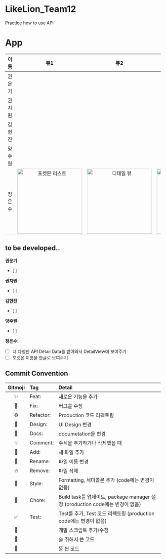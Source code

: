 # LikeLion_Team12
Practice how to use API

# App
<!-- 이미지 가로 사이즈 210 -->
|이름|뷰1|뷰2|GIF|
|:-:|:-:|:-:|:-:|
|권운기||||
|권지원||||
|김현진||||
|양주원||||
|정은수|<img width="210" alt="포켓몬 리스트" src="https://github.com/wonny1012/LikeLion_Team12/assets/106911494/64493ada-52c9-41c0-913c-ac41b08e5b4a">|<img width="210" alt="디테일 뷰" src="https://github.com/wonny1012/LikeLion_Team12/assets/106911494/022291b2-3a55-4207-bad9-248b786a8fee">|<img width="210"  alt="검색 작동" src="https://github.com/wonny1012/LikeLion_Team12/assets/106911494/cf8e0a99-8d8c-4e36-a2b3-3512157e3f9f">|

## to be developed..
**권운기**
- [ ]

**권지원**
- [ ]

**김현진**
- [ ]

**양주원**
- [ ]

**정은수**:
- [ ] 더 다양한 API Detail Data를 받아와서 DetailView에 보여주기
- [ ] 포켓몬 이름을 한글로 보여주기

## Commit Convention
|Gitmoji|Tag|Detail|
|:-:|:-|:-|
|✨|Feat:|새로운 기능을 추가|
|🐞|Fix:|버그를 수정|
|♻️|Refactor:|Production 코드 리펙토링|
|🎨|Design:|UI Design 변경|
|📝|Docs:|documetation을 변경|
|💡|Comment:|주석을 추가하거나 삭제했을 때|
|📰|Add:|새 파일 추가|
|🚚|Rename:|파일 이름 변경|
|🔥|Remove:|파일 삭제|
|🧩|Style:|Formatting, 세미콜론 추가 (code에는 변경이 없음)|
|🧹|Chore:|Build task를 업데이트, package manager 설정 (production code에는 변경이 없음)|
|✅|Test:|Test를 추가, Test 코드 리펙토링 (production code에는 변경이 없음)|
|🔨||개발 스크립트 추가/수정|
|🍻||술 취해서 쓴 코드|
|💩||똥 싼 코드|
